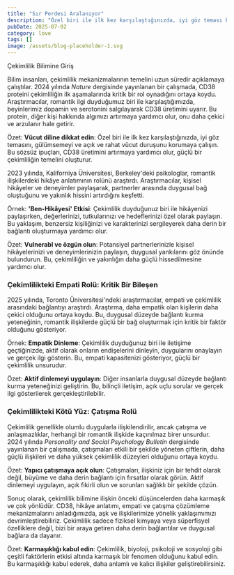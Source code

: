 ```yaml
---
title: "Sır Perdesi Aralanıyor"
description: "Özel biri ile ilk kez karşılaştığınızda, iyi göz teması kurun, gülümseyin ve açık beden dili kull..."
pubDate: 2025-07-02
category: love
tags: []
image: /assets/blog-placeholder-1.svg
---
```


Çekimlilik Bilimine Giriş

Bilim insanları, çekimlilik mekanizmalarının temelini uzun süredir açıklamaya çalıştılar. 2024 yılında _Nature_ dergisinde yayınlanan bir çalışmada, CD38 proteini çekimliliğin ilk aşamalarında kritik bir rol oynadığını ortaya koydu. Araştırmacılar, romantik ilgi duyduğumuz biri ile karşılaştığımızda, beyinlerimiz dopamin ve serotonini salgılayarak CD38 üretimini uyarır. Bu protein, diğer kişi hakkında algımızı artırmaya yardımcı olur, onu daha çekici ve arzulanır hale getirir.

Özet: **Vücut diline dikkat edin**: Özel biri ile ilk kez karşılaştığınızda, iyi göz temasını, gülümsemeyi ve açık ve rahat vücut duruşunu korumaya çalışın. Bu sözsüz ipuçları, CD38 üretimini artırmaya yardımcı olur, güçlü bir çekimliliğin temelini oluşturur.

2023 yılında, Kaliforniya Üniversitesi, Berkeley'deki psikologlar, romantik ilişkilerdeki hikâye anlatımının rolünü araştırdı. Araştırmacılar, kişisel hikâyeler ve deneyimler paylaşarak, partnerler arasında duygusal bağ oluştuğunu ve yakınlık hissini artırdığını keşfetti.

Örnek: **'Ben-Hikâyesi' Etkisi**: Çekimlilik duyduğunuz biri ile hikâyenizi paylaşırken, değerlerinizi, tutkularınızı ve hedeflerinizi özel olarak paylaşın. Bu yaklaşım, benzersiz kişiliğinizi ve karakterinizi sergileyerek daha derin bir bağlantı oluşturmaya yardımcı olur.

Özet: **Vulnerabl ve özgün olun**: Potansiyel partnerlerinizle kişisel hikâyelerinizi ve deneyimlerinizin paylaşın, duygusal yankılarını göz önünde bulundurun. Bu, çekimliliğin ve yakınlığın daha güçlü hissedilmesine yardımcı olur.

### **Çekimlilikteki Empati Rolü: Kritik Bir Bileşen**

2025 yılında, Toronto Üniversitesi'ndeki araştırmacılar, empati ve çekimlilik arasındaki bağlantıyı araştırdı. Araştırma, daha empatik olan kişilerin daha çekici olduğunu ortaya koydu. Bu, duygusal düzeyde bağlantı kurma yeteneğinin, romantik ilişkilerde güçlü bir bağ oluşturmak için kritik bir faktör olduğunu gösteriyor.

Örnek: **Empatik Dinleme**: Çekimlilik duyduğunuz biri ile iletişime geçtiğinizde, aktif olarak onların endişelerini dinleyin, duygularını onaylayın ve gerçek ilgi gösterin. Bu, empati kapasitenizi gösteriyor, güçlü bir çekimlilik unsurudur.

Özet: **Aktif dinlemeyi uygulayın**: Diğer insanlarla duygusal düzeyde bağlantı kurma yeteneğinizi geliştirin. Bu, bilinçli iletişim, açık uçlu sorular ve gerçek ilgi gösterilerek gerçekleştirilebilir.

### **Çekimlilikteki Kötü Yüz: Çatışma Rolü**

Çekimlilik genellikle olumlu duygularla ilişkilendirilir, ancak çatışma ve anlaşmazlıklar, herhangi bir romantik ilişkide kaçınılmaz birer unsurdur. 2024 yılında _Personality and Social Psychology Bulletin_ dergisinde yayınlanan bir çalışmada, çatışmaları etkili bir şekilde yöneten çiftlerin, daha güçlü ilişkileri ve daha yüksek çekimlilik düzeyleri olduğunu ortaya koydu.

Özet: **Yapıcı çatışmaya açık olun**: Çatışmaları, ilişkiniz için bir tehdit olarak değil, büyüme ve daha derin bağlantı için fırsatlar olarak görün. Aktif dinlemeyi uygulayın, açık fikirli olun ve sorunları sağlıklı bir şekilde çözün.

Sonuç olarak, çekimlilik bilimine ilişkin önceki düşüncelerden daha karmaşık ve çok yönlüdür. CD38, hikâye anlatımı, empati ve çatışma çözümleme mekanizmalarını anladığımızda, aşk ve ilişkilerimize yönelik yaklaşımımızı devrimleştirebiliriz. Çekimlilik sadece fiziksel kimyaya veya süperfisyel özelliklere değil, bizi bir araya getiren daha derin bağlantılar ve duygusal bağlara da dayanır.

Özet: **Karmaşıklığı kabul edin**: Çekimlilik, biyoloji, psikoloji ve sosyoloji gibi çeşitli faktörlerin etkisi altında karmaşık bir fenomen olduğunu kabul edin. Bu karmaşıklığı kabul ederek, daha anlamlı ve kalıcı ilişkiler geliştirebilirsiniz.